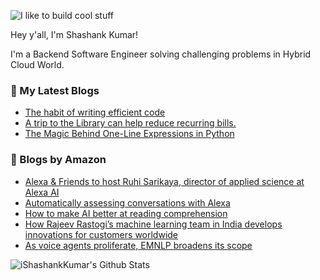 ![I like to build cool stuff](https://res.cloudinary.com/dt8g3rhcy/image/upload/v1595929574/i_like_to_build_cool_shit._1_nzbwjh.png)

Hey y'all, I'm Shashank Kumar! 

I'm a Backend Software Engineer solving challenging problems in Hybrid Cloud World.

### 📕 My Latest Blogs
<!-- BLOG-POST-LIST:START -->
- [The habit of writing efficient code](https://medium.com/@ishashankkumar/the-habit-of-writing-efficient-code-153b05f04269?source=rss-d24dda280d5f------2)
- [A trip to the Library can help reduce recurring bills.](https://medium.com/swlh/a-trip-to-the-library-can-help-reduce-recurring-bills-23bca495cdf5?source=rss-d24dda280d5f------2)
- [The Magic Behind One-Line Expressions in Python](https://medium.com/swlh/the-magic-behind-one-line-expressions-in-python-816c10180c5c?source=rss-d24dda280d5f------2)
<!-- BLOG-POST-LIST:END -->

### 📕 Blogs by Amazon
<!-- AMAZON-BLOG-POST-LIST:START -->
- [Alexa & Friends to host Ruhi Sarikaya, director of applied science at Alexa AI](https://www.amazon.science/videos-webinars/alexa-friends-to-host-ruhi-sarikaya-director-of-applied-science-at-alexa-ai)
- [Automatically assessing conversations with Alexa](https://www.amazon.science/blog/automatically-assessing-conversations-with-alexa)
- [How to make AI better at reading comprehension](https://www.amazon.science/blog/how-to-make-ai-better-at-reading-comprehension)
- [How Rajeev Rastogi’s machine learning team in India develops innovations for customers worldwide](https://www.amazon.science/working-at-amazon/how-rajeev-rastogis-machine-learning-team-in-india-develops-innovations-for-customers-worldwide)
- [As voice agents proliferate, EMNLP broadens its scope](https://www.amazon.science/blog/as-voice-agents-proliferate-emnlp-broadens-its-scope)
<!-- AMAZON-BLOG-POST-LIST:END -->



<img align="center" alt="iShashankKumar's Github Stats" src="https://github-readme-stats.vercel.app/api?username=ishashankkumar&show_icons=true&hide_border=true" />
